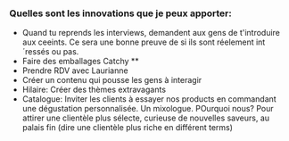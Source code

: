 ### Quelles sont les innovations que je peux apporter:

- Quand tu reprends les interviews, demandent aux gens de t'introduire aux ceeints. Ce sera une bonne preuve de si ils sont réelement int´ressés ou pas. 
- Faire des emballages Catchy **
- Prendre RDV avec Laurianne
- Créer un contenu qui pousse les gens à interagir
- Hilaire: Créer des thèmes extravagants
- Catalogue: Inviter les clients à essayer nos products en commandant une dégustation personnalisée. Un mixologue. POurquoi nous? Pour attirer une clientèle plus sélecte, curieuse de nouvelles saveurs, au palais fin (dire une clientèle plus riche en différent terms)